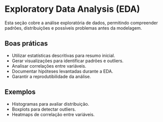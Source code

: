 # Exploratory Data Analysis (EDA)

Esta seção cobre a análise exploratória de dados, permitindo compreender padrões, distribuições e possíveis problemas antes da modelagem.

## Boas práticas
- Utilizar estatísticas descritivas para resumo inicial.
- Gerar visualizações para identificar padrões e outliers.
- Analisar correlações entre variáveis.
- Documentar hipóteses levantadas durante a EDA.
- Garantir a reprodutibilidade da análise.

## Exemplos
- Histogramas para avaliar distribuição.
- Boxplots para detectar outliers.
- Heatmaps de correlação entre variáveis.
